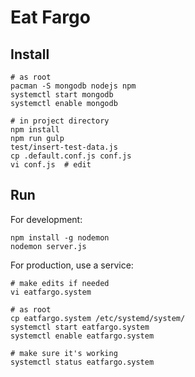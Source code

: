 Eat Fargo
=========

Install
-------

    # as root
    pacman -S mongodb nodejs npm
    systemctl start mongodb
    systemctl enable mongodb

    # in project directory
    npm install
    npm run gulp
    test/insert-test-data.js
    cp .default.conf.js conf.js
    vi conf.js  # edit

Run
---
For development:

    npm install -g nodemon
    nodemon server.js

For production, use a service:

    # make edits if needed
    vi eatfargo.system

    # as root
    cp eatfargo.system /etc/systemd/system/
    systemctl start eatfargo.system
    systemctl enable eatfargo.system

    # make sure it's working
    systemctl status eatfargo.system
